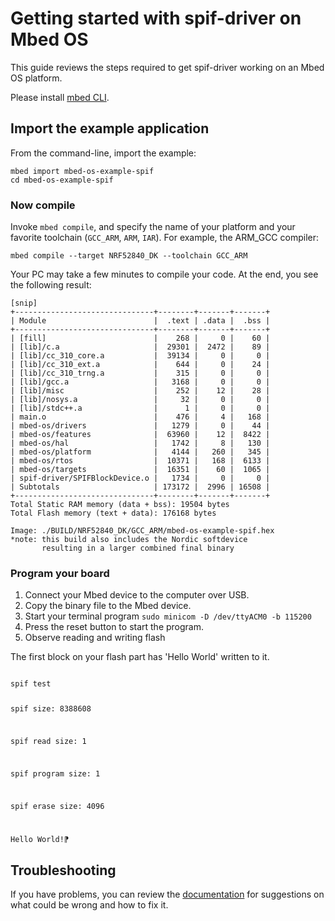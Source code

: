 # Getting started with spif-driver on Mbed OS

This guide reviews the steps required to get spif-driver working on an Mbed OS platform.

Please install [mbed CLI](https://github.com/ARMmbed/mbed-cli#installing-mbed-cli).

## Import the example application

From the command-line, import the example:

```
mbed import mbed-os-example-spif
cd mbed-os-example-spif
```

### Now compile

Invoke `mbed compile`, and specify the name of your platform and your favorite toolchain (`GCC_ARM`, `ARM`, `IAR`). For example, the ARM_GCC compiler:

```
mbed compile --target NRF52840_DK --toolchain GCC_ARM
```

Your PC may take a few minutes to compile your code. At the end, you see the following result:

```
[snip]
+-------------------------------+--------+-------+-------+
| Module                        |  .text | .data |  .bss |
+-------------------------------+--------+-------+-------+
| [fill]                        |    268 |     0 |    60 |
| [lib]/c.a                     |  29301 |  2472 |    89 |
| [lib]/cc_310_core.a           |  39134 |     0 |     0 |
| [lib]/cc_310_ext.a            |    644 |     0 |    24 |
| [lib]/cc_310_trng.a           |    315 |     0 |     0 |
| [lib]/gcc.a                   |   3168 |     0 |     0 |
| [lib]/misc                    |    252 |    12 |    28 |
| [lib]/nosys.a                 |     32 |     0 |     0 |
| [lib]/stdc++.a                |      1 |     0 |     0 |
| main.o                        |    476 |     4 |   168 |
| mbed-os/drivers               |   1279 |     0 |    44 |
| mbed-os/features              |  63960 |    12 |  8422 |
| mbed-os/hal                   |   1742 |     8 |   130 |
| mbed-os/platform              |   4144 |   260 |   345 |
| mbed-os/rtos                  |  10371 |   168 |  6133 |
| mbed-os/targets               |  16351 |    60 |  1065 |
| spif-driver/SPIFBlockDevice.o |   1734 |     0 |     0 |
| Subtotals                     | 173172 |  2996 | 16508 |
+-------------------------------+--------+-------+-------+
Total Static RAM memory (data + bss): 19504 bytes
Total Flash memory (text + data): 176168 bytes

Image: ./BUILD/NRF52840_DK/GCC_ARM/mbed-os-example-spif.hex
*note: this build also includes the Nordic softdevice
       resulting in a larger combined final binary
```

### Program your board

1. Connect your Mbed device to the computer over USB.
1. Copy the binary file to the Mbed device.
1. Start your terminal program `sudo minicom -D /dev/ttyACM0 -b 115200`
1. Press the reset button to start the program.
1. Observe reading and writing flash

The first block on your flash part has 'Hello World' written to it.

<code>
spif test

spif size: 8388608

spif read size: 1

spif program size: 1

spif erase size: 4096

Hello World!&#8267;
</code>

## Troubleshooting

If you have problems, you can review the [documentation](https://os.mbed.com/docs/latest/tutorials/debugging.html) for suggestions on what could be wrong and how to fix it.

